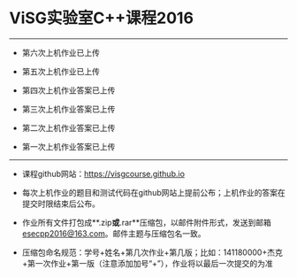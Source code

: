 # ViSG实验室C++课程2016

***

* 第六次上机作业已上传

* 第五次上机作业已上传

* 第四次上机作业答案已上传

* 第三次上机作业答案已上传

* 第二次上机作业答案已上传

* 第一次上机作业答案已上传

***

* 课程github网站：https://visgcourse.github.io

* 每次上机作业的题目和测试代码在github网站上提前公布；上机作业的答案在提交时限结束后公布。

* 作业所有文件打包成**.zip**或**.rar**压缩包，以邮件附件形式，发送到邮箱 esecpp2016@163.com。邮件主题与压缩包名一致。

* 压缩包命名规范：学号+姓名+第几次作业+第几版；比如：141180000+杰克+第一次作业+第一版（注意添加加号“+”），作业将以最后一次提交的为准
